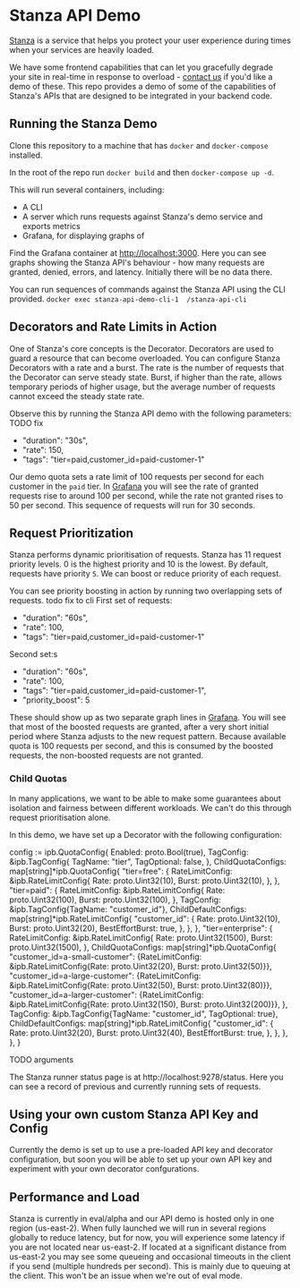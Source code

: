 # Stanza API Demo

[Stanza](https://www.stanza.systems/) is a service that helps you protect your user experience during times when your services are heavily loaded.

We have some frontend capabilities that can let you gracefully degrade your site in real-time in response to overload - [contact us](https://www.stanza.systems/contact) if you'd like a demo of these. 
This repo provides a demo of some of the capabilities of Stanza's APIs that are designed to be integrated in your backend code. 

## Running the Stanza Demo

Clone this repository to a machine that has `docker` and `docker-compose` installed.

In the root of the repo run `docker build` and then `docker-compose up -d`.

This will run several containers, including:
 * A CLI
 * A server which runs requests against Stanza's demo service and exports metrics
 * Grafana, for displaying graphs of 

Find the Grafana container at [http://localhost:3000](http://localhost:3000). Here you can see graphs showing the Stanza API's behaviour - how many requests are granted, denied, errors, and latency. Initially there will be no data there.

You can run sequences of commands against the Stanza API using the CLI provided.
`docker exec stanza-api-demo-cli-1  /stanza-api-cli`

## Decorators and Rate Limits in Action

One of Stanza's core concepts is the Decorator. Decorators are used to guard a resource that can become overloaded. 
You can configure Stanza Decorators with a rate and a burst.
The rate is the number of requests that the Decorator can serve steady state. Burst, if higher than the rate, allows temporary periods of higher usage,
but the average number of requests cannot exceed the steady state rate.  

Observe this by running the Stanza API demo with the following parameters:
TODO fix
  * "duration": "30s",
  * "rate": 150,
  * "tags": "tier=paid,customer_id=paid-customer-1"

Our demo quota sets a rate limit of 100 requests per second for each customer in the `paid` tier.
In [Grafana](http://localhost:3000/d/W23Z3R_Vk/stanza-api-demo?orgId=1) you will see the rate of granted requests
rise to around 100 per second, while the rate not granted rises to 50 per second. This sequence of requests will run for 30 seconds. 

## Request Prioritization

Stanza performs dynamic prioritisation of requests. Stanza has 11 request priority levels. 0 is the highest priority and 10 is the lowest.
By default, requests have priority `5`. We can boost or reduce priority of each request. 

You can see priority boosting in action by running two overlapping sets of requests.
todo fix to cli
First set of requests:
  * "duration": "60s",
  * "rate": 100,
  * "tags": "tier=paid,customer_id=paid-customer-1"

Second set:s
  * "duration": "60s",
  * "rate": 100,
  *  "tags": "tier=paid,customer_id=paid-customer-1",
  *  "priority_boost": 5

These should show up as two separate graph lines in [Grafana](http://localhost:3000/d/W23Z3R_Vk/stanza-api-demo?orgId=1).
You will see that most of the boosted requests are granted, after a very short initial period where Stanza adjusts to the new request pattern. 
Because available quota is 100 requests per second, and this is consumed by the boosted requests, the non-boosted requests are not granted.

### Child Quotas

In many applications, we want to be able to make some guarantees about isolation and fairness between different workloads.
We can't do this through request prioritisation alone.

In this demo, we have set up a Decorator with the following configuration:



config := ipb.QuotaConfig{
		Enabled: proto.Bool(true),
		TagConfig: &ipb.TagConfig{
			TagName:     "tier",
			TagOptional: false,
		},
		ChildQuotaConfigs: map[string]*ipb.QuotaConfig{
			"tier=free": {
				RateLimitConfig: &ipb.RateLimitConfig{
					Rate:  proto.Uint32(10),
					Burst: proto.Uint32(10),
				},
			},
			"tier=paid": {
				RateLimitConfig: &ipb.RateLimitConfig{
					Rate:  proto.Uint32(100),
					Burst: proto.Uint32(100),
				},
				TagConfig: &ipb.TagConfig{TagName: "customer_id"},
				ChildDefaultConfigs: map[string]*ipb.RateLimitConfig{
					"customer_id": {
						Rate:            proto.Uint32(10),
						Burst:           proto.Uint32(20),
						BestEffortBurst: true,
					},
				},
			},
			"tier=enterprise": {
				RateLimitConfig: &ipb.RateLimitConfig{
					Rate:  proto.Uint32(1500),
					Burst: proto.Uint32(1500),
				},
				ChildQuotaConfigs: map[string]*ipb.QuotaConfig{
					"customer_id=a-small-customer":  {RateLimitConfig: &ipb.RateLimitConfig{Rate: proto.Uint32(20), Burst: proto.Uint32(50)}},
					"customer_id=a-large-customer":  {RateLimitConfig: &ipb.RateLimitConfig{Rate: proto.Uint32(50), Burst: proto.Uint32(80)}},
					"customer_id=a-larger-customer": {RateLimitConfig: &ipb.RateLimitConfig{Rate: proto.Uint32(150), Burst: proto.Uint32(200)}},
				},
				TagConfig: &ipb.TagConfig{TagName: "customer_id", TagOptional: true},
				ChildDefaultConfigs: map[string]*ipb.RateLimitConfig{
					"customer_id": {
						Rate:            proto.Uint32(20),
						Burst:           proto.Uint32(40),
						BestEffortBurst: true,
					},
				},
			},
		},
	}

 
 TODO arguments

The Stanza runner status page is at http://localhost:9278/status. Here you can see a record of previous and currently running sets of requests.

## Using your own custom Stanza API Key and Config
Currently the demo is set up to use a pre-loaded API key and decorator configuration, but
soon you will be able to set up your own API key and experiment with your own decorator confgurations.

## Performance and Load
Stanza is currently in eval/alpha and our API demo is hosted only in one region (us-east-2). 
When fully launched we will run in several regions globally to reduce latency, but for now, you will experience some latency if you are not located near us-east-2. 
If located at a significant distance from us-east-2 you may see some queueing and occasional timeouts in the client if you send (multiple hundreds per second). This is mainly due to queuing at the client. This won't be an issue when we're out of eval mode.